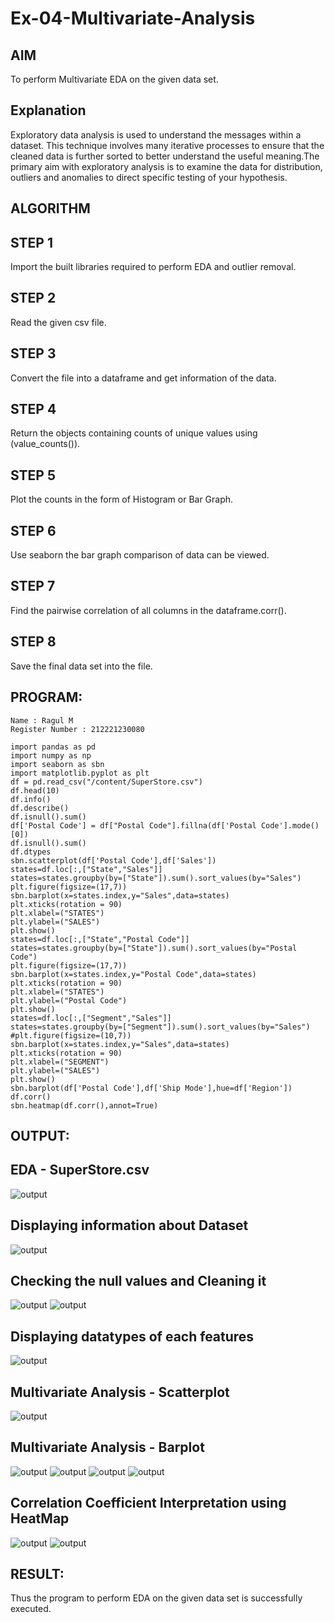 # Ex-04-Multivariate-Analysis
## AIM
To perform Multivariate EDA on the given data set.
## Explanation
Exploratory data analysis is used to understand the messages within a dataset. This technique involves many iterative processes to ensure that the cleaned data is further sorted to better understand the useful meaning.The primary aim with exploratory analysis is to examine the data for distribution, outliers and anomalies to direct specific testing of your hypothesis.
## ALGORITHM
## STEP 1
Import the built libraries required to perform EDA and outlier removal.
## STEP 2
Read the given csv file.
## STEP 3
Convert the file into a dataframe and get information of the data.
## STEP 4
Return the objects containing counts of unique values using (value_counts()).
## STEP 5
Plot the counts in the form of Histogram or Bar Graph.
## STEP 6
Use seaborn the bar graph comparison of data can be viewed.
## STEP 7
Find the pairwise correlation of all columns in the dataframe.corr().
## STEP 8
Save the final data set into the file.

## PROGRAM:
~~~
Name : Ragul M
Register Number : 212221230080

import pandas as pd
import numpy as np
import seaborn as sbn
import matplotlib.pyplot as plt
df = pd.read_csv("/content/SuperStore.csv")
df.head(10)
df.info()
df.describe()
df.isnull().sum()
df['Postal Code'] = df["Postal Code"].fillna(df['Postal Code'].mode()[0])
df.isnull().sum()
df.dtypes
sbn.scatterplot(df['Postal Code'],df['Sales'])
states=df.loc[:,["State","Sales"]]
states=states.groupby(by=["State"]).sum().sort_values(by="Sales")
plt.figure(figsize=(17,7))
sbn.barplot(x=states.index,y="Sales",data=states)
plt.xticks(rotation = 90)
plt.xlabel=("STATES")
plt.ylabel=("SALES")
plt.show()
states=df.loc[:,["State","Postal Code"]]
states=states.groupby(by=["State"]).sum().sort_values(by="Postal Code")
plt.figure(figsize=(17,7))
sbn.barplot(x=states.index,y="Postal Code",data=states)
plt.xticks(rotation = 90)
plt.xlabel=("STATES")
plt.ylabel=("Postal Code")
plt.show()
states=df.loc[:,["Segment","Sales"]]
states=states.groupby(by=["Segment"]).sum().sort_values(by="Sales")
#plt.figure(figsize=(10,7))
sbn.barplot(x=states.index,y="Sales",data=states)
plt.xticks(rotation = 90)
plt.xlabel=("SEGMENT")
plt.ylabel=("SALES")
plt.show()
sbn.barplot(df['Postal Code'],df['Ship Mode'],hue=df['Region'])
df.corr()
sbn.heatmap(df.corr(),annot=True)
~~~
## OUTPUT:
## EDA - SuperStore.csv
![output](https://github.com/ragulmani936/Ex-04-Multivariate-Analysis/blob/main/image%201.jpg)
## Displaying information about Dataset
![output](https://github.com/ragulmani936/Ex-04-Multivariate-Analysis/blob/main/image%202.jpg)
## Checking the null values and Cleaning it
![output](https://github.com/ragulmani936/Ex-04-Multivariate-Analysis/blob/main/image%203.jpg)
![output](https://github.com/ragulmani936/Ex-04-Multivariate-Analysis/blob/main/image%204.jpg)
## Displaying datatypes of each features
![output](https://github.com/ragulmani936/Ex-04-Multivariate-Analysis/blob/main/image%205.jpg)
## Multivariate Analysis - Scatterplot
![output](https://github.com/ragulmani936/Ex-04-Multivariate-Analysis/blob/main/image%206.jpg)
## Multivariate Analysis - Barplot
![output](https://github.com/ragulmani936/Ex-04-Multivariate-Analysis/blob/main/image%207.jpg)
![output](https://github.com/ragulmani936/Ex-04-Multivariate-Analysis/blob/main/image%208.jpg)
![output](https://github.com/ragulmani936/Ex-04-Multivariate-Analysis/blob/main/image%209.jpg)
![output](https://github.com/ragulmani936/Ex-04-Multivariate-Analysis/blob/main/image%210.jpg)
## Correlation Coefficient Interpretation using HeatMap
![output](https://github.com/ragulmani936/Ex-04-Multivariate-Analysis/blob/main/image%211.jpg)
![output](https://github.com/ragulmani936/Ex-04-Multivariate-Analysis/blob/main/image%212.jpg)
## RESULT:
Thus the program to perform EDA on the given data set is successfully executed.
